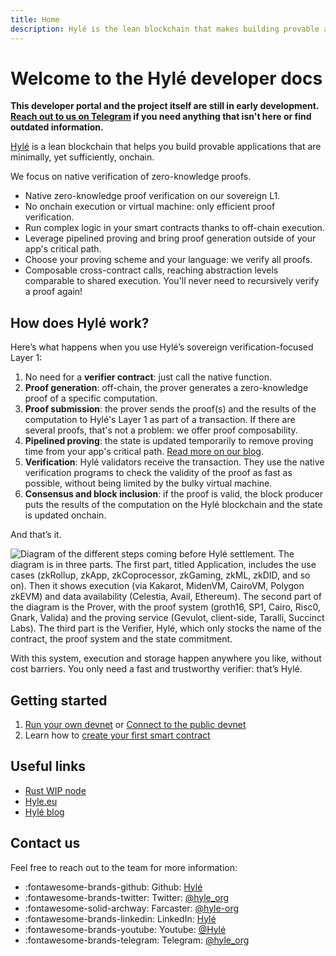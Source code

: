 ```yaml
---
title: Home
description: Hylé is the lean blockchain that makes building provable apps easy. This is your developer documentation.
---
```


# Welcome to the Hylé developer docs

**This developer portal and the project itself are still in early development. [Reach out to us on Telegram](https://t.me/hyle_org) if you need anything that isn't here or find outdated information.**

[Hylé](https://hyle.eu/)  is a lean blockchain that helps you build provable applications that are minimally, yet sufficiently, onchain.

We focus on native verification of zero-knowledge proofs.

- Native zero-knowledge proof verification on our sovereign L1.
- No onchain execution or virtual machine: only efficient proof verification.
- Run complex logic in your smart contracts thanks to off-chain execution.
- Leverage pipelined proving and bring proof generation outside of your app's critical path.
- Choose your proving scheme and your language: we verify all proofs.
- Composable cross-contract calls, reaching abstraction levels comparable to shared execution. You'll never need to recursively verify a proof again!

## How does Hylé work?

Here’s what happens when you use Hylé’s sovereign verification-focused Layer 1:

1. No need for a **verifier contract**: just call the native function.
1. **Proof generation**: off-chain, the prover generates a zero-knowledge proof of a specific computation.
1. **Proof submission**: the prover sends the proof(s) and the results of the computation to Hylé's Layer 1 as part of a transaction. If there are several proofs, that's not a problem: we offer proof composability.
1. **Pipelined proving**: the state is updated temporarily to remove proving time from your app's critical path. [Read more on our blog](https://blog.hyle.eu/an-introduction-to-delayed-proving/).
1. **Verification**: Hylé validators receive the transaction. They use the native verification programs to check the validity of the proof as fast as possible, without being limited by the bulky virtual machine.
1. **Consensus and block inclusion**: if the proof is valid, the block producer puts the results of the computation on the Hylé blockchain and the state is updated onchain.

And that’s it.

![Diagram of the different steps coming before Hylé settlement. The diagram is in three parts. The first part, titled Application, includes the use cases (zkRollup, zkApp, zkCoprocessor, zkGaming, zkML, zkDID, and so on). Then it shows execution (via Kakarot, MidenVM, CairoVM, Polygon zkEVM) and data availability (Celestia, Avail, Ethereum). The second part of the diagram is the Prover, with the proof system (groth16, SP1, Cairo, Risc0, Gnark, Valida) and the proving service (Gevulot, client-side, Taralli, Succinct Labs). The third part is the Verifier, Hylé, which only stocks the name of the contract, the proof system and the state commitment.](../assets/img/main-diagram-large-detailed.png)

With this system, execution and storage happen anywhere you like, without cost barriers. You only need a fast and trustworthy verifier: that’s Hylé.

## Getting started

1. [Run your own devnet](./developers/getting-started/run-devnet.md) or [Connect to the public devnet](./developers/getting-started/connect-to-devnet.md)
1. Learn how to [create your first smart contract](developers/getting-started/your-first-smart-contract.md)

## Useful links

- [Rust WIP node](http://github.com/hyle-org/hyle)
- [Hyle.eu](https://hyle.eu)
- [Hylé blog](https://blog.hyle.eu)

## Contact us

Feel free to reach out to the team for more information:

- :fontawesome-brands-github: Github: [Hylé](https://github.com/Hyle-org)
- :fontawesome-brands-twitter: Twitter: [@hyle_org](https://x.com/hyle_org)
- :fontawesome-solid-archway: Farcaster: [@hyle-org](https://warpcast.com/hyle-org)
- :fontawesome-brands-linkedin: LinkedIn: [Hylé](https://www.linkedin.com/company/hyl-/)
- :fontawesome-brands-youtube: Youtube: [@Hylé](https://www.youtube.com/@Hyl%C3%A9-org)
- :fontawesome-brands-telegram: Telegram: [@hyle_org](https://t.me/hyle_org)